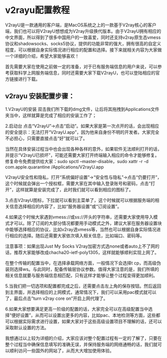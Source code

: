 # v2rayu配置教程
V2rayU是一款通用的客户端，是MacOS系统之上的一款基于V2ray核心的客户端，我们也可以将V2rayU想想成为V2ray升级换代版本。由于V2rayU拥有相应的中文界面，所以得到了很多中国用户的一致喜爱，同时还支持v2ray原生态vmess协议和shadowsocks、socks5协议，提供的功能非常的强大，拥有很高的自定义程度，可以根据自身实际情况进行相应的配置和选择。接下来就相关内容为大家做一个详细的介绍，希望大家能够喜欢！

首先需要大家在使用之前做一定的准备，对于已有服务端信息的用户来说，可以参考获取科学上网服务端信息，同时还需要大家下载V2rayU，也可以登陆相应的官方链接进行下载。

## v2rayu 安装配置步骤：

1.V2rayU的安装 双击我们所下载的dmg文件，让后将其拖拽到Applications文件夹当中，这样就算是完成了相应的安装工作了；

2.启动台 点击“V2rayU”→点击“启动”。如果大家是第一次点开的话，会出现相应的安全提示：无法打开“V2rayU.app”，因为他来自身份不明的开发者。大家完全不必担心，只需要直接点击“好”就可以了。

当然在具体安装过程当中也会出现各种各样的意外，如果软件无法顺利打开的话，并提示“V2rayU已损坏”，可能还需要大家打开终端输入相应的命令才能够修复。修复命令免费提供给大家：sudo spctl –master-disable，sudo xattr -r -d com.apple.quarantine /Applications/V2rayU.app

V2rayU安全性和隐私，打开“系统偏好设置”→“安全性与隐私”→点击“仍要打开”，这个时候就会弹出一个授权框，需要大家在其中输入登录账号和密码，点击“打开”，这样就算是安装完成了，此时我们就可以看到相应的图标了。

3.点击V2rayU图标，下拉就可以看到主菜单了，这个时候就可以根据服务端的相关信息选择相应的内容了，比如“服务器设置”或“订阅设置”。

4.如果这个时候大家遇到vmess://或ss://开头的字符串，还需要大家使用导入模式才可以。除了订阅的大部分情况都要用手动模式之外，建议大家在服务器设置块中能够选择相应的协议，比如v2ray选vmess等，当然也可以根据自身实际情况进行相应的选择。随后还需要大家依次填入相关信息，比如端口、密码等。

注意事项：如果出现Just My Socks V2ray加密方式选none或者auto上不了网的话，推荐大家能够改成chacha20-ietf-poly1305，这样就能够顺利实现上网了。

在整个传输的配置当中，在选择承载网络方面，一般情况下会选择t cp，而高级伪装则选择ws。与此同时，配备传输层协议参数。值得大家注意的是，我们所填的相关信息就要与服务端信息相匹配，只有这样才能够让整个过程变得更加顺利。

5.当我们把一切选项和配置都完成之后，还需要点击左上角的保存按钮。然后返回到主界面，并选择相应的上网模式，通常情况下，我们可以采用pac模式就可以了，最后点击”turn v2ray core on”开启上网代理了。

6.如果大家想要满足更高一阶级的配置的话，大家完全可以在高级配置当中选择“便好设置”，从而可以设置出更多的内容，比如pac、本地检测等方面，这些都可以根据实际需求进行设置，如果大家对于这些高级设置项目不理解的话，还可以采取默认设置的方法。

我想通过以上较为详细的介绍，大家应该对整个配置过程有一定的了解了，只要在整个过程当中确保信息填写的准确无误，并保持服务端的网络通畅的话，我们就可以顺利访问一些国外的网站了，从而大大增加使用体验。

